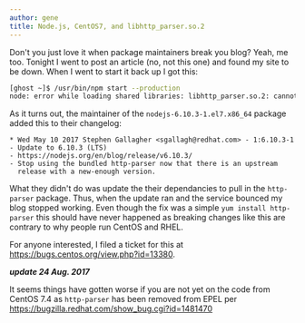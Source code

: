 ```yaml
---
author: gene
title: Node.js, CentOS7, and libhttp_parser.so.2
---
```


Don't you just love it when package maintainers break you blog? Yeah, me too. Tonight I went to post an article (no, not this one) and found my site to be down. When I went to start it back up I got this:

```bash
[ghost ~]$ /usr/bin/npm start --production
node: error while loading shared libraries: libhttp_parser.so.2: cannot open shared object file: No such file or directory
```

As it turns out, the maintainer of the `nodejs-6.10.3-1.el7.x86_64` package added this to their changelog:

```
* Wed May 10 2017 Stephen Gallagher <sgallagh@redhat.com> - 1:6.10.3-1
- Update to 6.10.3 (LTS)
- https://nodejs.org/en/blog/release/v6.10.3/
- Stop using the bundled http-parser now that there is an upstream
  release with a new-enough version.
```

What they didn't do was update the their dependancies to pull in the `http-parser` package. Thus, when the update ran and the service bounced my blog stopped working. Even though the fix was a simple `yum install http-parser` this should have never happened as breaking changes like this are contrary to why people run CentOS and RHEL. 

For anyone interested, I filed a ticket for this at https://bugs.centos.org/view.php?id=13380.

**_update 24 Aug. 2017_**

It seems things have gotten worse if you are not yet on the code from CentOS 7.4 as `http-parser` has been removed from EPEL per https://bugzilla.redhat.com/show_bug.cgi?id=1481470